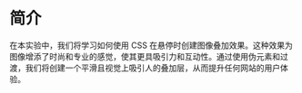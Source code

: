 # 简介

在本实验中，我们将学习如何使用 CSS 在悬停时创建图像叠加效果。这种效果为图像增添了时尚和专业的感觉，使其更具吸引力和互动性。通过使用伪元素和过渡，我们将创建一个平滑且视觉上吸引人的叠加层，从而提升任何网站的用户体验。
